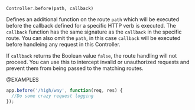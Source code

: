


`Controller.before(path, callback)`

Defines an additional function on the route `path` which will be executed
before the callback defined for a specific HTTP verb is executed.
The `callback` function has the same signature as the `callback` in the
specific route.
You can also omit the `path`, in this case `callback` will be executed
before handleing any request in this Controller.

If `callback` returns the Boolean value `false`, the route handling
will not proceed. You can use this to intercept invalid or unauthorized
requests and prevent them from being passed to the matching routes.

@EXAMPLES

```js
app.before('/high/way', function(req, res) {
  //Do some crazy request logging
});
```


